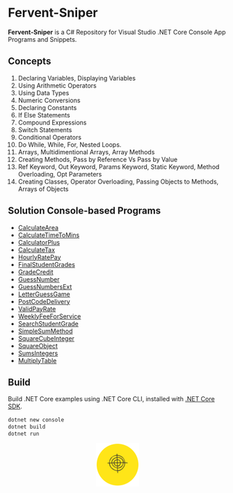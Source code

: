 # Fervent-Sniper

**Fervent-Sniper** is a C# Repository for Visual Studio .NET Core Console App Programs and Snippets.

## Concepts

1. Declaring Variables, Displaying Variables
2. Using Arithmetic Operators
3. Using Data Types
4. Numeric Conversions
5. Declaring Constants
6. If Else Statements
7. Compound Expressions
8. Switch Statements
9. Conditional Operators
10. Do While, While, For, Nested Loops.
11. Arrays, Multidimentional Arrays, Array Methods
12. Creating Methods, Pass by Reference Vs Pass by Value
13. Ref Keyword, Out Keyword, Params Keyword, Static Keyword, Method Overloading, Opt Parameters
14. Creating Classes, Operator Overloading, Passing Objects to Methods, Arrays of Objects

## Solution Console-based Programs

* [CalculateArea](/CalculateArea.cs)
* [CalculateTimeToMins](/CalculateTimeToMins.cs)
* [CalculatorPlus](/CalculatorPlus.cs)
* [CalculateTax](/CalculateTax/Program.cs)
* [HourlyRatePay](/HourlyRatePay.cs)
* [FinalStudentGrades](/FinalStudentGrades.cs)
* [GradeCredit](/GradeCredit.cs)
* [GuessNumber](/GuessNumber.cs)
* [GuessNumbersExt](/GuessNumbersExt.cs)
* [LetterGuessGame](/LetterGuessGame.cs) 
* [PostCodeDelivery](/PostCodeDelivery.cs)
* [ValidPayRate](/ValidPayRate.cs)
* [WeeklyFeeForService](/WeeklyFeeForService.cs)
* [SearchStudentGrade](/SearchStudentGrade.cs)
* [SimpleSumMethod](/SimpleSumMethod.cs)
* [SquareCubeInteger](/SquareCubeInteger.cs)
* [SquareObject](/SquareObject/Program.cs)
* [SumsIntegers](/SumsIntegers.cs)
* [MultiplyTable](/MultiplyTable.cs)

## Build

Build .NET Core examples using .NET Core CLI, installed with [.NET Core SDK](https://www.microsoft.com/net/download).

```console
dotnet new console
dotnet build
dotnet run
```

<p align="middle">
  <img width="100" height="100" src=icon.png>
</p>
